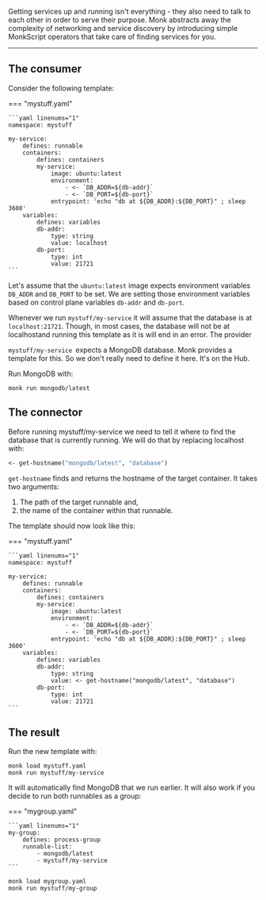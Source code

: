 Getting services up and running isn't everything - they also need to talk to each other in order to serve their purpose. Monk abstracts away the complexity of networking and service discovery by introducing simple MonkScript operators that take care of finding services for you.

---

## The consumer

Consider the following template:

=== "mystuff.yaml"

    ```yaml linenums="1"
    namespace: mystuff

    my-service:
        defines: runnable
        containers:
            defines: containers
            my-service:
                image: ubuntu:latest
                environment:
                    - <- `DB_ADDR=${db-addr}`
                    - <- `DB_PORT=${db-port}`
                entrypoint: 'echo "db at ${DB_ADDR}:${DB_PORT}" ; sleep 3600'
        variables:
            defines: variables
            db-addr:
                type: string
                value: localhost
            db-port:
                type: int
                value: 21721
    ```

Let's assume that the `ubuntu:latest` image expects environment variables `DB_ADDR` and `DB_PORT` to be set. We are setting those environment variables based on control plane variables `db-addr` and `db-port`.

Whenever we run `mystuff/my-service` it will assume that the database is at `localhost:21721`. Though, in most cases, the database will not be at localhostand running this template as it is will end in an error.
The provider

`mystuff/my-service `expects a MongoDB database. Monk provides a template for this. So we don't really need to define it here. It's on the Hub.

Run MongoDB with:

    monk run mongodb/latest

## The connector

Before running mystuff/my-service we need to tell it where to find the database that is currently running. We will do that by replacing localhost with:

```clojure
<- get-hostname("mongodb/latest", "database")
```

`get-hostname` finds and returns the hostname of the target container. It takes two arguments:

1.  The path of the target runnable and,
2.  the name of the container within that runnable.

The template should now look like this:

=== "mystuff.yaml"

    ```yaml linenums="1"
    namespace: mystuff

    my-service:
        defines: runnable
        containers:
            defines: containers
            my-service:
                image: ubuntu:latest
                environment:
                    - <- `DB_ADDR=${db-addr}`
                    - <- `DB_PORT=${db-port}`
                entrypoint: 'echo "db at ${DB_ADDR}:${DB_PORT}" ; sleep 3600'
        variables:
            defines: variables
            db-addr:
                type: string
                value: <- get-hostname("mongodb/latest", "database")
            db-port:
                type: int
                value: 21721
    ```

## The result

Run the new template with:

    monk load mystuff.yaml
    monk run mystuff/my-service

It will automatically find MongoDB that we run earlier. It will also work if you decide to run both runnables as a group:

=== "mygroup.yaml"

    ```yaml linenums="1"
    my-group:
        defines: process-group
        runnable-list:
            - mongodb/latest
            - mystuff/my-service
    ```

    monk load mygroup.yaml
    monk run mystuff/my-group
